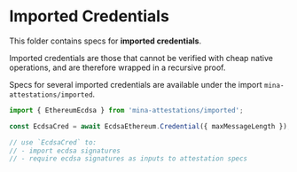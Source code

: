 # Imported Credentials

This folder contains specs for **imported credentials**.

Imported credentials are those that cannot be verified with cheap native operations, and are therefore wrapped in a recursive proof.

Specs for several imported credentials are available under the import `mina-attestations/imported`.

```ts
import { EthereumEcdsa } from 'mina-attestations/imported';

const EcdsaCred = await EcdsaEthereum.Credential({ maxMessageLength });

// use `EcdsaCred` to:
// - import ecdsa signatures
// - require ecdsa signatures as inputs to attestation specs
```
